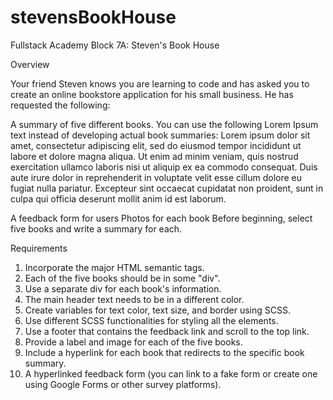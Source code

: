 # stevensBookHouse
Fullstack Academy Block 7A: Steven's Book House

Overview

Your friend Steven knows you are learning to code and has asked you to create an online bookstore application for his small business. He has requested the following:

A summary of five different books. You can use the following Lorem Ipsum text instead of developing actual book summaries:
Lorem ipsum dolor sit amet, consectetur adipiscing elit, sed do eiusmod tempor incididunt ut labore et dolore magna aliqua. Ut enim ad minim veniam, quis nostrud exercitation ullamco laboris nisi ut aliquip ex ea commodo consequat. Duis aute irure dolor in reprehenderit in voluptate velit esse cillum dolore eu fugiat nulla pariatur. Excepteur sint occaecat cupidatat non proident, sunt in culpa qui officia deserunt mollit anim id est laborum.

A feedback form for users
Photos for each book
Before beginning, select five books and write a summary for each.


Requirements
1. Incorporate the major HTML semantic tags.
2. Each of the five books should be in some "div".
3. Use a separate div for each book's information.
4. The main header text needs to be in a different color.
5. Create variables for text color, text size, and border using SCSS.
6. Use different SCSS functionalities for styling all the elements.
7. Use a footer that contains the feedback link and scroll to the top link.
8. Provide a label and image for each of the five books.
9. Include a hyperlink for each book that redirects to the specific book summary.
10. A hyperlinked feedback form (you can link to a fake form or create one using Google Forms or other survey platforms).
